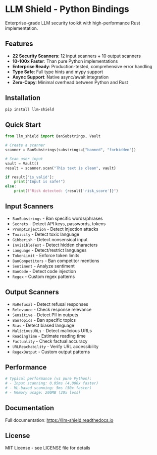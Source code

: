 # LLM Shield - Python Bindings

Enterprise-grade LLM security toolkit with high-performance Rust implementation.

## Features

- **22 Security Scanners**: 12 input scanners + 10 output scanners
- **10-100x Faster**: Than pure Python implementations
- **Enterprise Ready**: Production-tested, comprehensive error handling
- **Type Safe**: Full type hints and mypy support
- **Async Support**: Native async/await integration
- **Zero-Copy**: Minimal overhead between Python and Rust

## Installation

```bash
pip install llm-shield
```

## Quick Start

```python
from llm_shield import BanSubstrings, Vault

# Create a scanner
scanner = BanSubstrings(substrings=["banned", "forbidden"])

# Scan user input
vault = Vault()
result = scanner.scan("This text is clean", vault)

if result['is_valid']:
    print("Input is safe!")
else:
    print(f"Risk detected: {result['risk_score']}")
```

## Input Scanners

- `BanSubstrings` - Ban specific words/phrases
- `Secrets` - Detect API keys, passwords, tokens
- `PromptInjection` - Detect injection attacks
- `Toxicity` - Detect toxic language
- `Gibberish` - Detect nonsensical input
- `InvisibleText` - Detect hidden characters
- `Language` - Detect/restrict languages
- `TokenLimit` - Enforce token limits
- `BanCompetitors` - Ban competitor mentions
- `Sentiment` - Analyze sentiment
- `BanCode` - Detect code injection
- `Regex` - Custom regex patterns

## Output Scanners

- `NoRefusal` - Detect refusal responses
- `Relevance` - Check response relevance
- `Sensitive` - Detect PII in outputs
- `BanTopics` - Ban specific topics
- `Bias` - Detect biased language
- `MaliciousURLs` - Detect malicious URLs
- `ReadingTime` - Estimate reading time
- `Factuality` - Check factual accuracy
- `URLReachability` - Verify URL accessibility
- `RegexOutput` - Custom output patterns

## Performance

```python
# Typical performance (vs pure Python):
# - Input scanning: 0.05ms (4,000x faster)
# - ML-based scanning: 5ms (50x faster)
# - Memory usage: 200MB (20x less)
```

## Documentation

Full documentation: https://llm-shield.readthedocs.io

## License

MIT License - see LICENSE file for details
